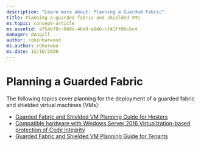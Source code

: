 ```yaml
---
description: "Learn more about: Planning a Guarded Fabric"
title: Planning a guarded fabric and shielded VMs
ms.topic: concept-article
ms.assetid: a754b78c-048d-4be9-a846-cf41ff0bcbc4
manager: dongill
author: robinharwood
ms.author: roharwoo
ms.date: 12/10/2020
---
```


# Planning a Guarded Fabric

The following topics cover planning for the deployment of a guarded fabric and shielded virtual machines (VMs):

- [Guarded Fabric and Shielded VM Planning Guide for Hosters](guarded-fabric-planning-for-hosters.md)
- [Compatible hardware with Windows Server 2016 Virtualization-based protection of Code Integrity](guarded-fabric-compatible-hardware-with-virtualization-based-protection-of-code-integrity.md)
- [Guarded Fabric and Shielded VM Planning Guide for Tenants](guarded-fabric-shielded-vm-planning-for-tenants.md)


